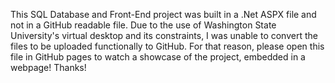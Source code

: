 This SQL Database and Front-End project was built in a .Net ASPX file and not in a GitHub readable file. 
Due to the use of Washington State University's virtual desktop and its constraints, I was unable to convert the files to be uploaded functionally to GitHub. 
For that reason, please open this file in GitHub pages to watch a showcase of the project, embedded in a webpage! Thanks!
